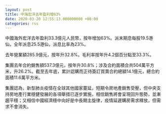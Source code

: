 ```yaml
---
layout: post
title: 中海宏洋去年盈利增63%
date: 2020-03-20 12:55:13.000000000 +08:00
categories: rss
---
```


中國海外宏洋去年盈利33.3億元人民幣，按年增加63%。派末期息每股19.5港仙，全年派息25.5港仙，派息比率為23%。

去年營業額285.9億元，按年升32.8%。毛利率按年升4.2個百分點至33.3%。

集團去年合約銷售額537.3億元，按年升30.8%；涉及合約面積合共504萬平方米，升26.2%。截至去年底，累計認購而正待簽訂買賣合約總額14.1億元，總合約面積11.6萬平方米。

集團認為，新型肺炎疫情在全球其他國家蔓延，短期令房地產銷售受壓，但中央支持房地產行業穩健發展的各項舉措已逐步實施，相信銷售將會呈現回升態勢，並漸趨平穩；又相信中國經濟穩中向好是中長期主旋律，疫情延遲購房需求釋放，但需求不會消失。
